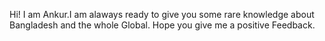 Hi! I am Ankur.I am alaways ready to give you some rare knowledge about Bangladesh and the whole Global.
Hope you give me a positive Feedback.
